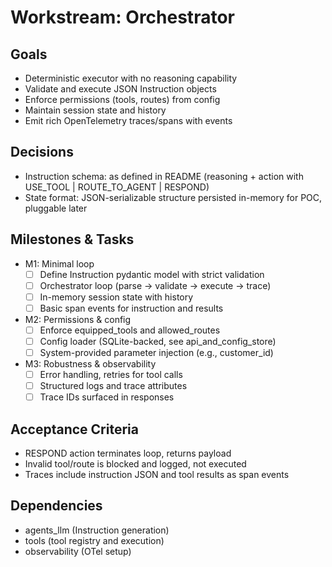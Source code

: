 # Workstream: Orchestrator

## Goals
- Deterministic executor with no reasoning capability
- Validate and execute JSON Instruction objects
- Enforce permissions (tools, routes) from config
- Maintain session state and history
- Emit rich OpenTelemetry traces/spans with events

## Decisions
- Instruction schema: as defined in README (reasoning + action with USE_TOOL | ROUTE_TO_AGENT | RESPOND)
- State format: JSON-serializable structure persisted in-memory for POC, pluggable later

## Milestones & Tasks
- M1: Minimal loop
  - [ ] Define Instruction pydantic model with strict validation
  - [ ] Orchestrator loop (parse -> validate -> execute -> trace)
  - [ ] In-memory session state with history
  - [ ] Basic span events for instruction and results
- M2: Permissions & config
  - [ ] Enforce equipped_tools and allowed_routes
  - [ ] Config loader (SQLite-backed, see api_and_config_store)
  - [ ] System-provided parameter injection (e.g., customer_id)
- M3: Robustness & observability
  - [ ] Error handling, retries for tool calls
  - [ ] Structured logs and trace attributes
  - [ ] Trace IDs surfaced in responses

## Acceptance Criteria
- RESPOND action terminates loop, returns payload
- Invalid tool/route is blocked and logged, not executed
- Traces include instruction JSON and tool results as span events

## Dependencies
- agents_llm (Instruction generation)
- tools (tool registry and execution)
- observability (OTel setup)
